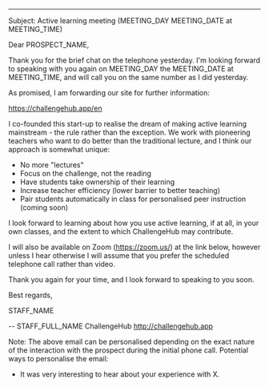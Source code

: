 ---
Subject: Active learning meeting (MEETING_DAY MEETING_DATE at MEETING_TIME)

Dear PROSPECT_NAME,

Thank you for the brief chat on the telephone yesterday.
I'm looking forward to speaking with you again on MEETING_DAY the MEETING_DATE at MEETING_TIME, and will call you on the same number as I did yesterday.

As promised, I am forwarding our site for further information:

https://challengehub.app/en

I co-founded this start-up to realise the dream of making active learning mainstream - the rule rather than the exception.
We work with pioneering teachers who want to do better than the traditional lecture, and I think our approach is somewhat unique:

- No more "lectures"
- Focus on the challenge, not the reading
- Have students take ownership of their learning
- Increase teacher efficiency (lower barrier to better teaching)
- Pair students automatically in class for personalised peer instruction (coming soon)

I look forward to learning about how you use active learning, if at all, in your own classes, and the extent to which ChallengeHub may contribute.

I will also be available on Zoom (https://zoom.us/) at the link below, however unless I hear otherwise I will assume that you prefer the scheduled telephone call rather than video.

Thank you again for your time, and I look forward to speaking to you soon.

Best regards,

STAFF_NAME

--
STAFF_FULL_NAME
ChallengeHub
http://challengehub.app

Note: The above email can be personalised depending on the exact nature of the interaction with the prospect during the initial phone call.
Potential ways to personalise the email:
- It was very interesting to hear about your experience with X.
